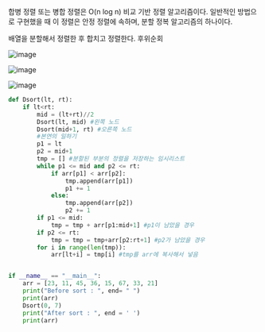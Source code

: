 합병 정렬 또는 병합 정렬은 O(n log n) 비교 기반 정렬 알고리즘이다. 일반적인 방법으로 구현했을 때 이 정렬은 안정 정렬에 속하며, 분할 정복 알고리즘의 하나이다. 

배열을 분할해서 정렬한 후 합치고 정렬한다. 후위순회

![image](https://user-images.githubusercontent.com/73813367/118414497-d1473880-b6df-11eb-9d6a-e9a4296fb3a8.png)

![image](https://user-images.githubusercontent.com/73813367/118414483-c1c7ef80-b6df-11eb-8ad3-b99fc98a3d8e.png)

![image](https://user-images.githubusercontent.com/73813367/118414612-a4dfec00-b6e0-11eb-9a37-c024f2470026.png)

```python
def Dsort(lt, rt):
    if lt<rt:
        mid = (lt+rt)//2
        Dsort(lt, mid) #왼쪽 노드
        Dsort(mid+1, rt) #오른쪽 노드
        #본연의 일하기
        p1 = lt
        p2 = mid+1
        tmp = [] #분할된 부분의 정렬을 저장하는 임시리스트
        while p1 <= mid and p2 <= rt:
            if arr[p1] < arr[p2]:
                tmp.append(arr[p1])
                p1 += 1
            else:
                tmp.append(arr[p2])
                p2 += 1
        if p1 <= mid:
            tmp = tmp + arr[p1:mid+1] #p1이 남았을 경우
        if p2 <= rt:
            tmp = tmp = tmp+arr[p2:rt+1] #p2가 남았을 경우
        for i in range(len(tmp)):
            arr[lt+i] = tmp[i] #tmp를 arr에 복사해서 넣음


if __name__ == "__main__":
    arr = [23, 11, 45, 36, 15, 67, 33, 21]
    print("Before sort : ", end= " ")
    print(arr)
    Dsort(0, 7)
    print("After sort : ", end = ' ')
    print(arr)
```
